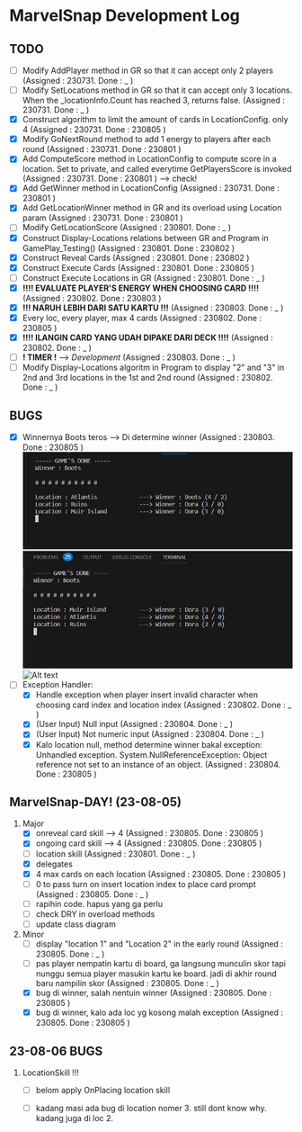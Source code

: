 # MarvelSnap Development Log

## TODO
- [ ] Modify AddPlayer method in GR so that it can accept only 2 players (Assigned : 230731. Done : _ )
- [ ] Modify SetLocations method in GR so that it can accept only 3 locations. When the _locationInfo.Count has reached 3, returns false. (Assigned : 230731. Done : _ )
- [x] Construct algorithm to limit the amount of cards in LocationConfig. only 4 (Assigned : 230731. Done : 230805 )
- [x] Modify GoNextRound method to add 1 energy to players after each round (Assigned : 230731. Done : 230801 )
- [x] Add ComputeScore method in LocationConfig to compute score in a location. Set to private, and called everytime GetPlayersScore is invoked (Assigned : 230731. Done : 230801 ) --> check!
- [x] Add GetWinner method in LocationConfig (Assigned : 230731. Done : 230801 )
- [x] Add GetLocationWinner method in GR and its overload using Location param (Assigned : 230731. Done : 230801 )
- [ ] Modify GetLocationScore (Assigned : 230801. Done : _ )
- [x] Construct Display-Locations relations between GR and Program in GamePlay_Testing() (Assigned : 230801. Done : 230802 )
- [x] Construct Reveal Cards (Assigned : 230801. Done : 230802 )
- [x] Construct Execute Cards (Assigned : 230801. Done : 230805 )
- [ ] Construct Execute Locations in GR (Assigned : 230801. Done : _ )
- [x] **!!!! EVALUATE PLAYER'S ENERGY WHEN CHOOSING CARD !!!!** (Assigned : 230802. Done : 230803 )
- [x] **!!! NARUH LEBIH DARI SATU KARTU !!!** (Assigned : 230803. Done : _ )
- [x] Every loc, every player, max 4 cards (Assigned : 230802. Done : 230805 )
- [x] **!!!! ILANGIN CARD YANG UDAH DIPAKE DARI DECK !!!!** (Assigned : 230802. Done : _ )
- [ ] **! TIMER !** --> *Development* (Assigned : 230803. Done : _ )
- [ ] Modify Display-Locations algoritm in Program to display "2" and "3" in 2nd and 3rd locations in the 1st and 2nd round (Assigned : 230802. Done : _ )

## BUGS
- [x] Winnernya Boots teros --> Di determine winner (Assigned : 230803. Done : 230805 )
 ![Alt text](../Pictures/bug1.0.png)
 ![Alt text](../Pictures/bug1.1.png)
 ![Alt text](../Pictures/bug1.2.pn)
- [ ] Exception Handler:
  - [x] Handle exception when player insert invalid character when choosing card index and location index (Assigned : 230802. Done : _ )
  - [x] (User Input) Null input (Assigned : 230804. Done : _ )
  - [x] (User Input) Not numeric input (Assigned : 230804. Done : _ )
  - [x] Kalo location null, method determine winner bakal exception: Unhandled exception. System.NullReferenceException: Object reference not set to an instance of an object. (Assigned : 230804. Done : 230805 )

## MarvelSnap-DAY! (23-08-05)
1. Major
   - [x] onreveal card skill --> 4 (Assigned : 230805. Done : 230805 )
   - [x] ongoing card skill --> 4 (Assigned : 230805. Done : 230805 )
   - [ ] location skill (Assigned : 230801. Done : _ )
   - [x] delegates
   - [x] 4 max cards on each location (Assigned : 230805. Done : 230805 )
   - [ ] 0 to pass turn on insert location index to place card prompt (Assigned : 230805. Done : _ )
   - [ ] rapihin code. hapus yang ga perlu
   - [ ] check DRY in overload methods
   - [ ] update class diagram
2. Minor
   - [ ] display "location 1" and "Location 2" in the early round (Assigned : 230805. Done : _ )
   - [ ] pas player nempatin kartu di board, ga langsung munculin skor tapi nunggu semua player masukin kartu ke board. jadi di akhir round baru nampilin skor (Assigned : 230805. Done : _ )
   - [x] bug di winner, salah nentuin winner (Assigned : 230805. Done : 230805 )
   - [x] bug di winner, kalo ada loc yg kosong malah exception (Assigned : 230805. Done : 230805 )

## 23-08-06 BUGS
1. LocationSkill !!!
   - [ ] belom apply OnPlacing location skill
   - [ ] kadang masi ada bug di location nomer 3. still dont know why. kadang juga di loc 2.
   